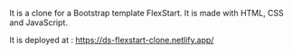 It is a clone for a Bootstrap template FlexStart.
It is made with HTML, CSS and JavaScript.

It is deployed at : https://ds-flexstart-clone.netlify.app/

